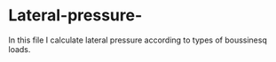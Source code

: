 # Lateral-pressure-
In this file I calculate lateral pressure according to types of boussinesq loads.

